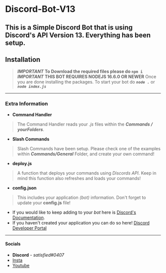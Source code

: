 # Discord-Bot-V13
This is a Simple Discord Bot that is using Discord's API Version 13. Everything has been setup.
-----------------------------------------
## Installation

> ***IMPORTANT*** **To Download the required files please do ```npm i```**
> ***IMPORTANT*** **THIS BOT REQUIRES NODEJS 16.6.0 OR NEWER**
> Once you are done installing the packages. To start your bot do ***```node .```*** or  ***```node index.js```***
-----------------------------------------
### Extra Information
* **Command Handler** 
> The Command Handler reads your *.js* files within the ***Commands / yourFolders***.

* **Slash Commands**
> Slash Commands have been setup. Please check one of the examples within ***Commands/General*** Folder, and create your own command!

* **deploy.js**
> A function that deploys your commands using *Discords API*. Keep in mind this function also refreshes and loads your commands!

* **config.json**
> This includes your application *(bot)* information. Don't forget to update your **config.js** file!


- If you would like to keep adding to your *bot* here is [Discord's Documentation](https://discord.js.org/#/docs/main/stable/general/welcome).
- If you haven't created your application you can do so here! [Discord Developer Portal](https://discord.com/developers/applications)
-----------------------------------------
#### Socials
* **Discord** - *satisfied#0407*
* [Insta](https://instagram.com/whosgotfrost/)
* [Youtube](https://www.youtube.com/channel/UCxPhDF3FQ8x6WFplFuQGu_g)
